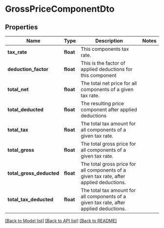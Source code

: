 # GrossPriceComponentDto

## Properties
Name | Type | Description | Notes
------------ | ------------- | ------------- | -------------
**tax_rate** | **float** | This components tax rate. | 
**deduction_factor** | **float** | This is the factor of applied deductions for this component | 
**total_net** | **float** | The total net price for all components of a given tax rate. | 
**total_deducted** | **float** | The resulting price component after applied deductions | 
**total_tax** | **float** | The total tax amount for all components of a given tax rate. | 
**total_gross** | **float** | The total gross price for all components of a given tax rate. | 
**total_gross_deducted** | **float** | The total gross price for all components of a given tax rate, after applied deductions. | 
**total_tax_deducted** | **float** | The total tax amount for all components of a given tax rate, after applied deductions. | 

[[Back to Model list]](../README.md#documentation-for-models) [[Back to API list]](../README.md#documentation-for-api-endpoints) [[Back to README]](../README.md)


